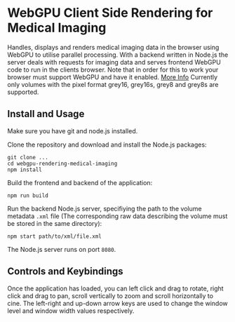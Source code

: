# WebGPU Client Side Rendering for Medical Imaging

Handles, displays and renders medical imaging data in the browser using WebGPU to utilise parallel processing. With a backend written in Node.js the server deals with requests for imaging data and serves frontend WebGPU code to run in the clients browser. Note that in order for this to work your browser must support WebGPU and have it enabled. [More Info](https://github.com/gpuweb/gpuweb/wiki/Implementation-Status) Currently only volumes with the pixel format grey16, grey16s, grey8 and grey8s are supported.

## Install and Usage
Make sure you have git and node.js installed.

Clone the repository and download and install the Node.js packages:
```
git clone ...
cd webgpu-rendering-medical-imaging
npm install
```
Build the frontend and backend of the application:
```
npm run build
```
Run the backend Node.js server, specifiying the path to the volume metadata `.xml` file (The corresponding raw data describing the volume must be stored in the same directory):
```
npm start path/to/xml/file.xml
```
The Node.js server runs on port `8080`.

## Controls and Keybindings
Once the application has loaded, you can left click and drag to rotate, right click and drag to pan, scroll vertically to 
zoom and scroll horizontally to cine. The left-right and up-down arrow keys are used to change the window level and window 
width values respectively.
